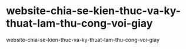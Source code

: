 # website-chia-se-kien-thuc-va-ky-thuat-lam-thu-cong-voi-giay
website-chia-se-kien-thuc-va-ky-thuat-lam-thu-cong-voi-giay
